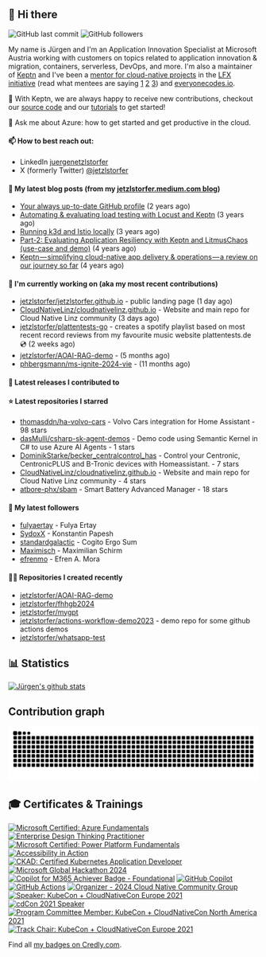 ## 👋 Hi there 



![GitHub last commit](https://img.shields.io/github/last-commit/jetzlstorfer/jetzlstorfer?label=updated)
![GitHub followers](https://img.shields.io/github/followers/jetzlstorfer?label=GitHub%20followers)

My name is Jürgen and I'm an Application Innovation Specialist at Microsoft Austria working with customers on topics related to application innovation & migration, containers, serverless, DevOps, and more. I'm also a maintainer of [Keptn](https://keptn.sh) and I've been a [mentor for cloud-native projects](https://medium.com/keptn/keptn-simplifying-cloud-native-app-delivery-operations-a-review-on-our-journey-so-far-5d0f56619662) in the [LFX initiative](https://lfx.linuxfoundation.org/tools/mentorship/) (read what mentees are saying [1](https://www.ankitjain28.me/communitybridge-mentee-with-keptn/) [2](https://www.cncf.io/blog/2021/07/13/spring-term-lfx-program-largest-graduating-class-with-28-successful-cncf-interns/) [3](https://rajdas98.medium.com/my-experience-with-linux-foundation-mentorship-program-80b3614c55f5?source=post_internal_links---------3----------------------------)) and [everyonecodes.io](https://everyonecodes.io/).

👯 With Keptn, we are always happy to receive new contributions, checkout our [source code](https://github.com/keptn/keptn) and our [tutorials](https://tutorials.keptn.sh) to get started!

💬 Ask me about Azure: how to get started and get productive in the cloud.

#### 📫 How to best reach out: 
- LinkedIn [juergenetzlstorfer](https://www.linkedin.com/in/juergenetzlstorfer/)
- X (formerly Twitter) [@jetzlstorfer](https://twitter.com/jetzlstorfer)


#### 📖 My latest blog posts (from my [jetzlstorfer.medium.com blog](https://jetzlstorfer.medium.com))
- [Your always up-to-date GitHub profile](https://jetzlstorfer.medium.com/your-always-up-to-date-github-profile-398b3c9d8de5?source=rss-14f716fb26f2------2) (2 years ago)
- [Automating &amp; evaluating load testing with Locust and Keptn](https://medium.com/keptn/automating-evaluating-load-testing-with-locust-and-keptn-6cf5c8f76bed?source=rss-14f716fb26f2------2) (3 years ago)
- [Running k3d and Istio locally](https://jetzlstorfer.medium.com/running-k3d-and-istio-locally-32adc5c41a63?source=rss-14f716fb26f2------2) (3 years ago)
- [Part-2: Evaluating Application Resiliency with Keptn and LitmusChaos (use-case and demo)](https://medium.com/keptn/part-2-evaluating-application-resiliency-with-keptn-and-litmuschaos-use-case-and-demo-f43b264a2294?source=rss-14f716fb26f2------2) (4 years ago)
- [Keptn — simplifying cloud-native app delivery &amp; operations — a review on our journey so far](https://medium.com/keptn/keptn-simplifying-cloud-native-app-delivery-operations-a-review-on-our-journey-so-far-5d0f56619662?source=rss-14f716fb26f2------2) (4 years ago)

#### 👷 I'm currently working on (aka my most recent contributions)

- [jetzlstorfer/jetzlstorfer.github.io](https://github.com/jetzlstorfer/jetzlstorfer.github.io) - public landing page (1 day ago)
- [CloudNativeLinz/cloudnativelinz.github.io](https://github.com/CloudNativeLinz/cloudnativelinz.github.io) - Website and main repo for Cloud Native Linz community (3 days ago)
- [jetzlstorfer/plattentests-go](https://github.com/jetzlstorfer/plattentests-go) - creates a spotify playlist based on most recent record reviews from my favourite music website plattentests.de 💿 (2 weeks ago)
- [jetzlstorfer/AOAI-RAG-demo](https://github.com/jetzlstorfer/AOAI-RAG-demo) -  (5 months ago)
- [phbergsmann/ms-ignite-2024-vie](https://github.com/phbergsmann/ms-ignite-2024-vie) -  (11 months ago)

#### 🚀 Latest releases I contributed to


#### ⭐ Latest repositories I starred

- [thomasddn/ha-volvo-cars](https://github.com/thomasddn/ha-volvo-cars) - Volvo Cars integration for Home Assistant - 98 stars
- [dasMulli/csharp-sk-agent-demos](https://github.com/dasMulli/csharp-sk-agent-demos) - Demo code using Semantic Kernel in C# to use Azure AI Agents - 1 stars
- [DominikStarke/becker_centralcontrol_has](https://github.com/DominikStarke/becker_centralcontrol_has) - Control your Centronic, CentronicPLUS and B-Tronic devices with Homeassistant. - 7 stars
- [CloudNativeLinz/cloudnativelinz.github.io](https://github.com/CloudNativeLinz/cloudnativelinz.github.io) - Website and main repo for Cloud Native Linz community - 4 stars
- [atbore-phx/sbam](https://github.com/atbore-phx/sbam) - Smart Battery Advanced Manager - 18 stars

#### 👥 My latest followers

- [fulyaertay](https://github.com/fulyaertay) - Fulya Ertay
- [SydoxX](https://github.com/SydoxX) - Konstantin Papesh
- [standardgalactic](https://github.com/standardgalactic) - Cogito Ergo Sum
- [Maximisch](https://github.com/Maximisch) - Maximilian Schirm
- [efrenmo](https://github.com/efrenmo) - Efren A. Mora

#### 👨‍💻 Repositories I created recently

- [jetzlstorfer/AOAI-RAG-demo](https://github.com/jetzlstorfer/AOAI-RAG-demo)
- [jetzlstorfer/fhhgb2024](https://github.com/jetzlstorfer/fhhgb2024)
- [jetzlstorfer/mygpt](https://github.com/jetzlstorfer/mygpt)
- [jetzlstorfer/actions-workflow-demo2023](https://github.com/jetzlstorfer/actions-workflow-demo2023) - demo repo for some github actions demos
- [jetzlstorfer/whatsapp-test](https://github.com/jetzlstorfer/whatsapp-test)


## 📊 Statistics

[![Jürgen's github stats](https://github-readme-stats.vercel.app/api?username=jetzlstorfer&show_icons=true&count_private=true)](https://github.com/jetzlstorfer)

## Contribution graph
<img alt="github-snake" src="https://raw.githubusercontent.com/jetzlstorfer/jetzlstorfer/refs/heads/output/github-contribution-grid-snake.svg" />


## 🎓 Certificates & Trainings

<!--START_SECTION:badges-->
[![Microsoft Certified: Azure Fundamentals](https://images.credly.com/size/110x110/images/be8fcaeb-c769-4858-b567-ffaaa73ce8cf/image.png)](http://www.credly.com/badges/212394bc-88cf-486b-8173-5352bdcd2279 "Microsoft Certified: Azure Fundamentals")
[![Enterprise Design Thinking Practitioner](https://images.credly.com/size/110x110/images/bc08972c-3c7d-4b99-82a0-c94bcca36674/Badges_v8-07_Practitioner.png)](http://www.credly.com/badges/a52c48a8-eb65-44a5-8f9b-bebd1b08a166 "Enterprise Design Thinking Practitioner")
[![Microsoft Certified: Power Platform Fundamentals](https://images.credly.com/size/110x110/images/2a6251f2-737b-4bf6-9190-d77570cc76fc/CERT-Fundamentals-Power-Platform.png)](http://www.credly.com/badges/241f540d-c955-42fa-9d89-a5b9f9739fa8 "Microsoft Certified: Power Platform Fundamentals")
[![Accessibility in Action](https://images.credly.com/size/110x110/images/d807abc0-9201-41a8-ad25-90ed4a69ee51/Acc_Badge_v4.png)](http://www.credly.com/badges/df2ce689-77e0-450e-969c-f1ebade82421 "Accessibility in Action")
[![CKAD: Certified Kubernetes Application Developer](https://images.credly.com/size/110x110/images/cc8adc83-1dc6-4d57-8e20-22171247e052/blob)](http://www.credly.com/badges/1fff09bf-351d-40d0-bacd-ea286279e39e "CKAD: Certified Kubernetes Application Developer")
[![Microsoft Global Hackathon 2024](https://images.credly.com/size/110x110/images/ac4d1eba-bbc1-42f9-aa64-d3149a99894a/image.png)](http://www.credly.com/badges/db7a6912-d806-4d10-aa8b-cada62a380d4 "Microsoft Global Hackathon 2024")
[![Copilot for M365 Achiever Badge - Foundational](https://images.credly.com/size/110x110/images/428e20f1-60eb-4a21-8658-aa92c03ed1c7/image.png)](http://www.credly.com/badges/722f87cc-e28f-4396-9dd7-c8fd890caa4b "Copilot for M365 Achiever Badge - Foundational")
[![GitHub Copilot](https://images.credly.com/size/110x110/images/6b924fae-3cd7-4233-b012-97413c62c85d/blob)](http://www.credly.com/badges/d77bee9b-1811-4c98-ad87-fa6f1f9925d9 "GitHub Copilot")
[![GitHub Actions](https://images.credly.com/size/110x110/images/89efc3e7-842b-4790-b09b-9ea5efc71ec3/image.png)](http://www.credly.com/badges/856b1589-6195-4600-931e-d29f2370d7ef "GitHub Actions")
[![Organizer - 2024 Cloud Native Community Group](https://images.credly.com/size/110x110/images/ea61e2b7-e182-4fee-88d7-acfd1c5a1259/blob)](http://www.credly.com/badges/c0263fdd-0f86-443d-8e61-39e160877ad6 "Organizer - 2024 Cloud Native Community Group")
[![Speaker: KubeCon + CloudNativeCon Europe 2021](https://images.credly.com/size/110x110/images/e4b49587-41a5-495d-8af8-b708c0936723/Speaker_Badge_3-17.png)](http://www.credly.com/badges/75ebd4ad-071e-4c51-8a4a-28b87e849d78 "Speaker: KubeCon + CloudNativeCon Europe 2021")
[![cdCon 2021 Speaker](https://images.credly.com/size/110x110/images/b972d3cf-1432-4e12-9228-38a8047eacdb/cdccon-badges-02.png)](http://www.credly.com/badges/174ac14c-83ab-4332-a53d-35f04eb0b24b "cdCon 2021 Speaker")
[![Program Committee Member: KubeCon + CloudNativeCon North America 2021](https://images.credly.com/size/110x110/images/db1a0fb5-712a-419e-b80e-52c97bb6c462/KubeCon_NA_2021_speaker-badges_program-committee-member-2.png)](http://www.credly.com/badges/c2a2e21a-dc13-450b-9e02-246dbce96133 "Program Committee Member: KubeCon + CloudNativeCon North America 2021")
[![Track Chair: KubeCon + CloudNativeCon Europe 2021](https://images.credly.com/size/110x110/images/bada9959-a6c6-4a63-bdf8-fed2bc980423/Track_Chair_3-17.png)](http://www.credly.com/badges/f79ae7b6-aba6-4a94-ab2e-d95d9e901896 "Track Chair: KubeCon + CloudNativeCon Europe 2021")
<!--END_SECTION:badges-->

Find all [my badges on Credly.com](https://www.credly.com/users/jetzlstorfer/badges).

